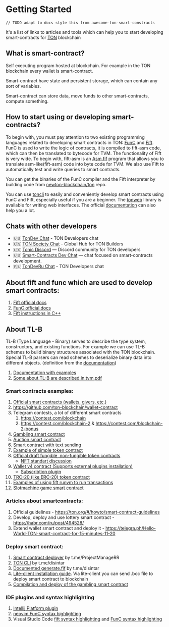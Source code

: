 # Getting Started

```
// TODO adapt to docs style this from awesome-ton-smart-constracts
```

It's a list of links to articles and tools which can help you to start developing smart-contracts for [TON](https://ton.org) blockchain

## What is smart-contract?
Self executing program hosted at blockchain. For example in the TON blockchain every wallet is smart-contract.

Smart-contract have state and persistent storage, which can contain any sort of variables.

Smart-contract can store data, move funds to other smart-contracts, compute something.

## How to start using or developing smart-contracts?

To begin with, you must pay attention to two existing programming languages related to developing smart contracts in TON: [FunC](https://ton.org/#/func) and [Fift](https://ton-blockchain.github.io/fiftbase.pdf). FunC is used to write the logic of contracts, it is compiled to fift-asm code, which can then be translated to bytecode for TVM. The functionality of Fift is very wide. To begin with, fift-asm is an [Asm.fif](https://github.com/newton-blockchain/ton/blob/master/crypto/fift/lib/Asm.fif) program that allows you to translate asm-like(fift-asm) code into byte code for TVM. We also use Fift to automatically test and write queries to smart contracts.

You can get the binaries of the FunC compiler and the Fift interpreter by building code from [newton-blockchain/ton](https://github.com/newton-blockchain/ton) repo.

You can use [toncli](https://github.com/disintar/toncli) to easily and conveniently develop smart contracts using FunC and Fift, especially useful if you are a beginner. The [tonweb](https://github.com/toncenter/tonweb) library is available for writing web interfaces. The official [documentation](https://ton.org/#/docs) can also help you a lot.

## Chats with other developers
* 🇺🇸 [TonDev Chat](https://t.me/tondev_eng) - TON Developers chat
* 🇺🇸 [TON Society Chat](https://t.me/tonsociety_chat) - Global Hub for TON Builders
* 🇺🇸 [Tonic Discord](https://discord.gg/tWxm8nrKt8) — Discord community for TON developers
* 🇺🇸 [Smart-Contracts Dev Chat](https://t.me/tonsc_chat) — chat focused on smart-contracts development.
* 🇷🇺 [TonDevRu Chat](https://t.me/tondev) - TON Developers chat

## About fift and func which are used to develop smart contracts:
1. [Fift official docs](https://ton-blockchain.github.io/fiftbase.pdf)
2. [FunC official docs](https://ton.org/#/func)
3. [Fift instructions in C++](https://github.com/newton-blockchain/ton/blob/9875f02ef4ceba5b065d5e63c920f91aec73224e/crypto/fift/words.cpp#L2723-L3110)

## About TL-B

TL-B (Type Language - Binary) serves to describe the type system, constructors, and existing functions. For example we can use TL-B schemes to build binary structures associated with the TON blockchain. Special TL-B parsers can read schemes to deserialize binary data into different objects. (definition from the [documentation](https://github.com/tonuniverse/TL-B-docs))

1. [Documentation with examples](https://github.com/tonuniverse/TL-B-docs)
2. [Some about TL-B are described in tvm.pdf](https://newton-blockchain.github.io/tvm.pdf)

### Smart contracts examples:
1. [Official smart contracts (wallets, givers, etc.)](https://github.com/newton-blockchain/ton/tree/master/crypto/smartcont)
2. https://github.com/ton-blockchain/wallet-contract
3. Telegram contests, a lot of different smart contracts
    1. https://contest.com/blockchain
    2. https://contest.com/blockchain-2 & https://contest.com/blockchain-2-bonus
4. [Gambling smart contract](https://github.com/deNULL/ton-gamble)
5. [Auction smart contract](https://github.com/deNULL/ton-auction)
6. [Smart contract with text sending](https://github.com/akifoq/ton-samples/blob/master/text/main.fc)
7. [Example of simple token contract](https://github.com/akifoq/TonToken)
8. [Official draft fungible, non-fungible token contracts](https://github.com/ton-blockchain/token-contract)
    * [NFT standart discussion](https://github.com/ton-blockchain/TIPs/issues/62)
9. [Wallet v4 contract (Supports external plugins installation)](https://github.com/ton-blockchain/wallet-contract)
    * [Subscribtion plugin](https://github.com/ton-blockchain/wallet-contract/blob/main/func/simple-subscription-plugin.fc)
10. [TRC-20 (like ERC-20) token contract](https://github.com/cod1ng-studio/TRC20)
11. [Examples of using fift runvm to run transactions](https://github.com/disintar/toncli/tree/master/src/toncli/projects/external_code)
12. [Slotmachine game smart contract](https://gregory-wimbelson.gitbook.io/ton-cookbook/)

### Articles about smartcontracts:
1. Official guidelines - https://ton.org/#/howto/smart-contract-guidelines
2. Develop, deploy and use lottery smart contract - https://habr.com/ru/post/494528/
3. Extend wallet smart contract and deploy it - https://telegra.ph/Hello-World-TON-smart-contract-for-15-minutes-11-20

### Deploy smart contract:
1. [Smart contract deployer](https://deployer.tonsc.org/) by t.me/ProjectManageRR
2. [TON CLI](https://github.com/disintar/toncli) by t.me/disintar
3. [Documented generate.fif](https://gist.github.com/tvorogme/fdb174ac0740b6a52d1dbdf85f4ddc63) by t.me/disintar
4. [Lite-client installation guide](https://ton.org/#/howto/getting-started). Via lite-client you can send .boc file to deploy smart contract to blockchain
5. [Compilation and deploy of the gambling smart contract](https://gregory-wimbelson.gitbook.io/ton-cookbook/compilation-and-deploy-of-the-ton-smart-contract)

### IDE plugins and syntax highlighting
1. [Intellij Platform plugin](https://github.com/andreypfau/intellij-ton)
2. [neovim FunC syntax highlighting](https://github.com/PythoNyashka/neovim-ton-dev)
3. Visual Studio Code [fift syntax highlighting](https://marketplace.visualstudio.com/items?itemName=dotcypress.language-fift)
   and [FunC syntax highlighting](https://marketplace.visualstudio.com/items?itemName=raiym.FunC)
